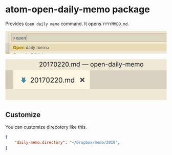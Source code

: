 # atom-open-daily-memo package

Provides `Open daily memo` command. It opens `YYYYMMDD.md`.

![screenshot1](images/screenshot1.png)

![screenshot2](images/screenshot2.png)

## Customize

You can customize direcotory like this.

```json
{
    "daily-memo.directory": "~/Dropbox/memo/2018",
}
```